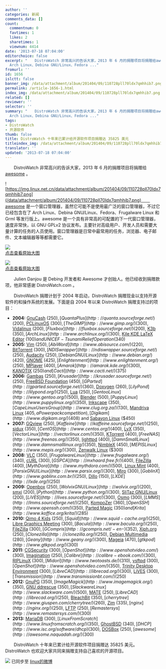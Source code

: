 ```yaml
---
author: ''
categories: 新闻
comments_data: []
count:
  commentnum: 0
  favtimes: 1
  likes: 2
  sharetimes: 1
  viewnum: 4414
date: '2013-07-18 07:04:00'
editorchoice: false
excerpt: "　　DistroWatch 非常高兴的告诉大家，2013 年 6 月的捐赠项目将捐赠给awesome 。\r\n　　awesome 是一个窗口管理器，虽然它可能不是使用最广泛的窗口管理器，不过它已经包含在了
  Arch Linux、Debina GNU/Linux、Fedora ..."
fromurl: ''
id: 1656
islctt: false
banner_img: /data/attachment/album/201404/09/110728pll70ldx7qmhhib7.png
permalink: /article-1656-1.html
index_img: /data/attachment/album/201404/09/110728pll70ldx7qmhhib7.png
related: []
reviewer: ''
selector: ''
summary: "　　DistroWatch 非常高兴的告诉大家，2013 年 6 月的捐赠项目将捐赠给awesome 。\r\n　　awesome 是一个窗口管理器，虽然它可能不是使用最广泛的窗口管理器，不过它已经包含在了
  Arch Linux、Debina GNU/Linux、Fedora ..."
tags:
- DistroWatch
- 开源软件
thumb: false
title: DistroWatch 十年来已累计给开源软件项目捐赠达 35825 美元
titleindex_img: /data/attachment/album/201404/09/110728pll70ldx7qmhhib7.png
translator: ''
updated: '2013-07-18 07:04:00'
---
```


　　DistroWatch 非常高兴的告诉大家，2013 年 6 月的捐赠项目将捐赠给 [awesome](http://awesome.naquadah.org/) 。


![https://img.linux.net.cn/data/attachment/album/201404/09/110728pll70ldx7qmhhib7.png](/data/attachment/album/201404/09/110728pll70ldx7qmhhib7.png)　　awesome 是一个窗口管理器，虽然它可能不是使用最广泛的窗口管理器，不过它已经包含在了 Arch Linux、Debina GNU/Linux、Fedora、Frugalware Linux 和 Grml 等发行版上。awesome 是一个具有非常高的可配置的下一代窗口管理器，速度非常快，以 GNU GPLv2 协议发布。主要针对高级用户、开发人员和需要大量计算的任务的人员使用。窗口管理器是日常中最常用的任务，浏览器、电子邮件、文本编辑器等等都需要它。


[![](/data/attachment/album/201307/17/162847hl4uiu1qdq6ww344.png)  
点击查看原始大图](https://img.linux.net.cn/data/attachment/album/201307/17/162847hl4uiu1qdq6ww344.png)


[![](/data/attachment/album/201307/17/162859usd26u5bhe52444k.png)  
点击查看原始大图](https://img.linux.net.cn/data/attachment/album/201307/17/162859usd26u5bhe52444k.png)


　　Julien Danjou 是 Debing 开发者和 Awesome 才创始人。他已经收到捐赠款项，他非常感谢 DistroWatch.com 。


　　DistroWatch 捐赠计划于 2004 年启动，DistroWatch 捐赠现金以支持开源软件的和操作系统的发展。下面是自 2004 年以来 DistroWatch 捐赠支持过的项目：


* **2004:** [GnuCash](http://www.gnucash.org/) ($250), [Quanta Plus](http://quanta.sourceforge.net/) ($200), [PCLinuxOS](http://www.pclinuxos.com/) ($300), [The GIMP](http://www.gimp.org/) ($300), [Vidalinux](http://os.vidalinux.com/) ($200), [Fluxbox](http://fluxbox.sourceforge.net/) ($200), [K3b](http://www.k3b.org/) ($350), [Arch Linux](http://www.archlinux.org/) ($300), [Kile KDE LaTeX Editor](http://kile.sourceforge.net/) ($100) and UNICEF - Tsunami Relief Operation ($340)
* **2005:** [Vim](http://www.vim.org/) ($250), [AbiWord](http://www.abisource.com/) ($220), [BitTorrent](http://www.bittorrent.com/) ($300), [NDISwrapper](http://ndiswrapper.sourceforge.net/) ($250), [Audacity](http://audacity.sourceforge.net/) ($250), [Debian GNU/Linux](http://www.debian.org/) ($420), [GNOME](http://www.gnome.org/) ($425), [Enlightenment](http://www.enlightenment.org/) ($250), [MPlayer](http://mplayer.dev.hu/) ($400), [Amarok](http://amarok.kde.org/) ($300), [KANOTIX](http://www.kanotix.com/) ($250) and [Cacti](http://www.cacti.net/) ($375)
* **2006:** [Gambas](http://gambas.sourceforge.net/) ($250), [Krusader](http://krusader.sourceforge.net/) ($250), [FreeBSD Foundation](http://www.freebsdfoundation.org/) ($450), [GParted](http://gparted.sourceforge.net/) ($360), [Doxygen](http://www.stack.nl/%7Edimitri/doxygen/) ($260), [LilyPond](http://lilypond.org/) ($250), [Lua](http://www.lua.org/) ($250), [Gentoo Linux](http://www.gentoo.org/) ($500), [Blender](http://www.blender3d.org/) ($500), [Puppy Linux](http://www.puppylinux.org/) ($350), [Inkscape](http://www.inkscape.org/) ($350), [Cape Linux Users Group](http://www.clug.org.za/) ($130), [Mandriva Linux](http://www.mandriva.com/) ($405, a Powerpack competition), [Digikam](http://www.digikam.org/) ($408) and [Sabayon Linux](http://sabayonlinux.org/) ($450)
* **2007:** [GQview](http://gqview.sourceforge.net/) ($250), [Kaffeine](http://kaffeine.sourceforge.net/) ($250), [sidux](http://sidux.com/) ($350), [CentOS](http://www.centos.org/) ($400), [LyX](http://www.lyx.org/) ($350), [VectorLinux](http://vectorlinux.com/) ($350), [KTorrent](http://ktorrent.org/) ($400), [FreeNAS](http://www.freenas.org/) ($350), [lighttpd](http://www.lighttpd.net/) ($400), [Damn Small Linux](http://www.damnsmalllinux.org/) ($350), [NimbleX](http://www.nimblex.net/) ($450), [MEPIS Linux](http://www.mepis.org/) ($300), [Zenwalk Linux](http://www.zenwalk.org/) ($300)
* **2008:** [VLC](http://www.videolan.org/vlc/) ($350), [Frugalware Linux](http://www.frugalware.org/) ($340), [cURL](http://curl.haxx.se/) ($300), [GSPCA](http://mxhaard.free.fr/) ($400), [FileZilla](http://filezilla-project.org/) ($400), [MythDora](http://www.mythdora.com/) ($500), [Linux Mint](http://www.linuxmint.com/) ($400), [Parsix GNU/Linux](http://www.parsix.org/) ($300), [Miro](http://www.getmiro.com/) ($300), [GoblinX](http://www.goblinx.com.br/) ($250), [Dillo](http://www.dillo.org/) ($150), [LXDE](http://lxde.org/) ($250)
* **2009:** [Openbox](http://icculus.org/openbox/) ($250), [Wolvix GNU/Linux](http://wolvix.org/) ($200), [smxi](http://smxi.org/) ($200), [Python](http://www.python.org/) ($300), [SliTaz GNU/Linux](http://www.slitaz.org/) ($200), [LiVES](http://lives.sourceforge.net/) ($300), [Osmo](http://clayo.org/osmo/) ($300), [LMMS](http://lmms.sourceforge.net/) ($250), [KompoZer](http://www.kompozer.net/) ($360), [OpenSSH](http://www.openssh.com/) ($350), [Parted Magic](http://partedmagic.com/) ($350) and [Krita](http://www.koffice.org/krita/) ($285)
* **2010:** [Qimo 4 Kids](http://www.qimo4kids.com/) ($250), [Squid](http://www.squid-cache.org/) ($250), [Libre Graphics Meeting](http://www.libregraphicsmeeting.org/) ($300), [Bacula](http://www.bacula.org/) ($250), [FileZilla](http://filezilla-project.org/) ($300), [GCompris](http://gcompris.net/-en-) ($352), [Xiph.org](http://xiph.org/) ($250), [Clonezilla](http://clonezilla.org/) ($250), [Debian Multimedia](http://debian-multimedia.org/) ($280), [Geany](http://www.geany.org/) ($300), [Mageia](http://www.mageia.org/) ($470), [gtkpod](http://www.gtkpod.org/) ($300)
* **2011:** [CGSecurity](http://www.cgsecurity.org/) ($300), [OpenShot](http://www.openshotvideo.com/) ($300), [Imagination](http://imagination.sourceforge.net/) ($250), [Calibre](http://calibre-ebook.com/) ($300), [RIPLinuX](http://www.tux.org/pub/people/kent-robotti/looplinux/rip/) ($300), [Midori](http://www.twotoasts.de/) ($310), [vsftpd](https://security.appspot.com/vsftpd.html) ($300), [OpenShot](http://www.openshotvideo.com/) ($350), [Trinity Desktop Environment](http://www.trinitydesktop.org/) ($300), [LibreCAD](http://librecad.org/) ($300), [LiVES](http://lives.sourceforge.net/) ($300), [Transmission](http://www.transmissionbt.com/) ($250)
* **2012:** [GnuPG](http://www.gnupg.org/) ($350), [ImageMagick](http://www.imagemagick.org/) ($350), [GNU ddrescue](http://www.gnu.org/software/ddrescue/ddrescue.html) ($350), [Slackware Linux](http://www.slackware.com/) ($500), [MATE](http://mate-desktop.org/) ($250), [LibreCAD](http://librecad.org/) ($250), [BleachBit](http://bleachbit.sourceforge.net/) ($350), [cherrytree](http://www.giuspen.com/cherrytree/) ($260), [Zim](http://zim-wiki.org/) ($335), [nginx](http://nginx.org/) ($250), [LFTP](http://lftp.yar.ru/) ($250), [Remastersys](http://www.remastersys.com/) ($300)
* **2013:** [MariaDB](https://mariadb.org/) ($300), [Linux From Scratch](http://www.linuxfromscratch.org/) ($350), [GhostBSD](http://ghostbsd.org/) ($340), [DHCP](http://www.isc.org/software/dhcp) ($300), [DOSBox](http://www.dosbox.com/) ($250), [awesome](http://awesome.naquadah.org/) ($300)


　　DistroWatch 十年来已累计给开源软件项目捐赠达 35825 美元。DistroWatch 也欢迎大家共同来捐赠支持自己喜欢的开源项目。


![](https://img.linux.net.cn/xwb/images/bgimg/icon_logo.png) 已同步至 [linux的微博](http://weibo.com/1772191555/A0y2ejmDF)